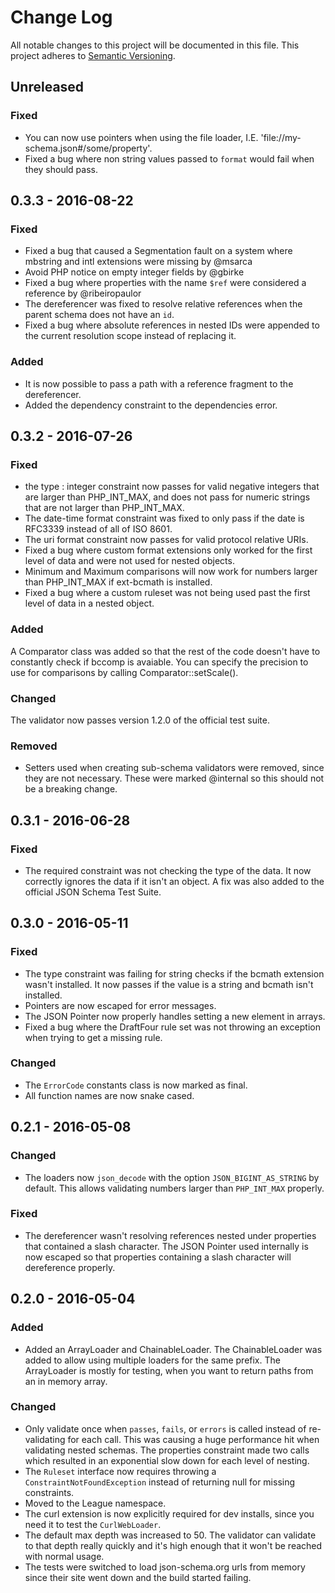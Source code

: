# Change Log

All notable changes to this project will be documented in this file.
This project adheres to [Semantic Versioning](http://semver.org/).

## Unreleased

### Fixed

* You can now use pointers when using the file loader, I.E. 'file://my-schema.json#/some/property'.
* Fixed a bug where non string values passed to `format` would fail when they should pass.

## 0.3.3 - 2016-08-22

### Fixed

* Fixed a bug that caused a Segmentation fault on a system where mbstring and intl extensions were missing by @msarca
* Avoid PHP notice on empty integer fields by @gbirke
* Fixed a bug where properties with the name `$ref` were considered a reference by @ribeiropaulor
* The dereferencer was fixed to resolve relative references when the parent schema does not have an `id`.
* Fixed a bug where absolute references in nested IDs were appended to the current resolution scope instead of replacing it.

### Added

* It is now possible to pass a path with a reference fragment to the dereferencer.
* Added the dependency constraint to the dependencies error.

## 0.3.2 - 2016-07-26

### Fixed

* the type : integer constraint now passes for valid negative integers that are larger than PHP_INT_MAX, and does not pass for numeric strings that are not larger than PHP_INT_MAX.
* The date-time format constraint was fixed to only pass if the date is RFC3339 instead of all of ISO 8601.
* The uri format constraint now passes for valid protocol relative URIs.
* Fixed a bug where custom format extensions only worked for the first level of data and were not used for nested objects.
* Minimum and Maximum comparisons will now work for numbers larger than PHP_INT_MAX if ext-bcmath is installed.
* Fixed a bug where a custom ruleset was not being used past the first level of data in a nested object.

### Added

A Comparator class was added so that the rest of the code doesn't have to constantly check if bccomp is avaiable.  You can specify the precision to use for comparisons by calling Comparator::setScale().

### Changed

The validator now passes version 1.2.0 of the official test suite.

### Removed

* Setters used when creating sub-schema validators were removed, since they are not necessary.  These were marked @internal so this should not be a breaking change.

## 0.3.1 - 2016-06-28

### Fixed

* The required constraint was not checking the type of the data.  It now correctly ignores the data if it isn't an object.  A fix was also added to the official JSON Schema Test Suite.

## 0.3.0 - 2016-05-11

### Fixed

* The type constraint was failing for string checks if the bcmath extension wasn't installed.  It now passes if the value is a string and bcmath isn't installed.
* Pointers are now escaped for error messages.
* The JSON Pointer now properly handles setting a new element in arrays.
* Fixed a bug where the DraftFour rule set was not throwing an exception when trying to get a missing rule.

### Changed

* The `ErrorCode` constants class is now marked as final.
* All function names are now snake cased.

## 0.2.1 - 2016-05-08

### Changed

* The loaders now `json_decode` with the option `JSON_BIGINT_AS_STRING` by default.  This allows validating numbers larger than `PHP_INT_MAX` properly.

### Fixed

* The dereferencer wasn't resolving references nested under properties that contained a slash character.  The JSON Pointer used internally is now escaped so that properties containing a slash character will dereference properly.

## 0.2.0 - 2016-05-04

### Added

 * Added an ArrayLoader and ChainableLoader.  The ChainableLoader was added to allow using multiple loaders for the same prefix.  The ArrayLoader is mostly for testing, when you want to return paths from an in memory array.

### Changed

* Only validate once when `passes`, `fails`, or `errors` is called instead of re-validating for each call.  This was causing a huge performance hit when validating nested schemas.  The properties constraint made two calls which resulted in an exponential slow down for each level of nesting.
* The `Ruleset` interface now requires throwing a `ConstraintNotFoundException` instead of returning null for missing constraints.
* Moved to the League namespace.
* The curl extension is now explicitly required for dev installs, since you need it to test the `CurlWebLoader`.
* The default max depth was increased to 50.  The validator can validate to that depth really quickly and it's high enough that it won't be reached with normal usage.
* The tests were switched to load json-schema.org urls from memory since their site went down and the build started failing.
